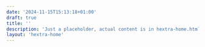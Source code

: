 ```yaml
---
date: '2024-11-15T15:13:18+01:00'
draft: true
title: ''
description: 'Just a placeholder, actual content is in hextra-home.html'
layout: 'hextra-home'
---
```

